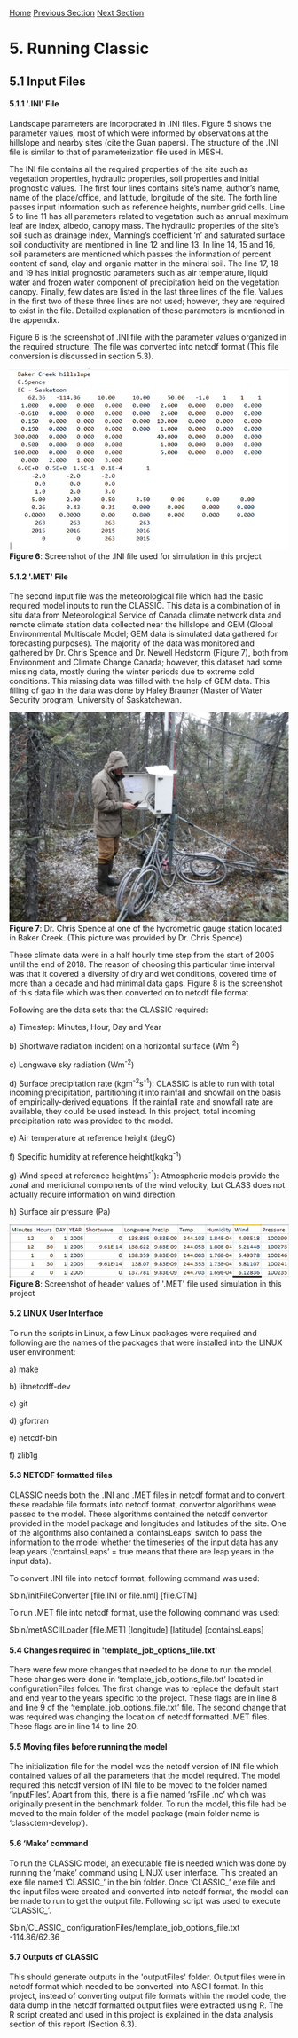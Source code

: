 ---
---

[Home](home.html)
[Previous Section](model.html)
[Next Section](data.html)

# 5. Running Classic

## 5.1 Input Files

#### 5.1.1 '.INI' File

Landscape parameters are incorporated in .INI files. Figure 5 shows the parameter values, most of which were informed by observations at the hillslope and nearby sites (cite the Guan papers). The structure of the .INI file is similar to that of parameterization file used in MESH.

The INI file contains all the required properties of the site such as vegetation properties, hydraulic properties, soil properties and initial prognostic values. The first four lines contains site’s name, author’s name, name of the place/office, and latitude, longitude of the site. The forth line passes input information such as reference heights, number grid cells. Line 5 to line 11 has all parameters related to vegetation such as annual maximum leaf are index, albedo, canopy mass. The hydraulic properties of the site’s soil such as drainage index, Manning’s coefficient ‘n’ and saturated surface soil conductivity are mentioned in line 12 and line 13. In line 14, 15 and 16, soil parameters are mentioned which passes the information of percent content of sand, clay and organic matter in the mineral soil. The line 17, 18 and 19 has initial prognostic parameters such as air temperature, liquid water and frozen water component of precipitation held on the vegetation canopy. Finally, few dates are listed in the last three lines of the file. Values in the first two of these three lines are not used; however, they are required to exist in the file. Detailed explanation of these parameters is mentioned in the appendix.

Figure 6 is the screenshot of .INI file with the parameter values organized in the required structure. The file was converted into netcdf format (This file conversion is discussed in section 5.3).

![](figures/Figure6.png) **Figure 6**: Screenshot of the .INI file used for simulation in this project

#### 5.1.2 '.MET' File

The second input file was the meteorological file which had the basic required model inputs to run the CLASSIC. This data is a combination of in situ data from Meteorological Service of Canada climate network data and remote climate station data collected near the hillslope and GEM (Global Environmental Multiscale Model; GEM data is simulated data gathered for forecasting purposes). The majority of the data was monitored and gathered by Dr. Chris Spence and Dr. Newell Hedstorm (Figure 7), both from Environment and Climate Change Canada; however, this dataset had some missing data, mostly during the winter periods due to extreme cold conditions. This missing data was filled with the help of GEM data. This filling of gap in the data was done by Haley Brauner (Master of Water Security program, University of Saskatchewan.

![](figures/Figure7.jpg) **Figure 7**: Dr. Chris Spence at one of the hydrometric gauge station located in Baker Creek. (This picture was provided by Dr. Chris Spence)

These climate data were in a half hourly time step from the start of 2005 until the end of 2018. The reason of choosing this particular time interval was that it covered a diversity of dry and wet conditions, covered time of more than a decade and had minimal data gaps. Figure 8 is the screenshot of this data file which was then converted on to netcdf file format.

Following are the data sets that the CLASSIC required:

a)	Timestep: Minutes, Hour, Day and Year

b)	Shortwave radiation incident on a horizontal surface (Wm<sup>-2</sup>)

c)	Longwave sky radiation (Wm<sup>-2</sup>)

d)	Surface precipitation rate  (kgm<sup>-2</sup>s<sup>-1</sup>):
CLASSIC is able to run with total incoming precipitation, partitioning it into rainfall and snowfall on the basis of empirically-derived equations. If the rainfall rate and snowfall rate are available, they could be used instead.  In this project, total incoming precipitation rate was provided to the model.

e)	Air temperature at reference height (degC)

f)	Specific humidity at reference height(kgkg<sup>-1</sup>)

g)	Wind speed at reference height(ms<sup>-1</sup>): Atmospheric models provide the zonal and meridional components of the wind velocity, but CLASS does not actually require information on wind direction.

h)	Surface air pressure (Pa)

![](figures/Figure8.png) **Figure 8**: Screenshot of header values of '.MET' file used simulation in this project

#### 5.2 LINUX User Interface

To run the scripts in Linux, a few Linux packages were required and following are the names of the packages that were installed into the LINUX user environment:

a) make

b) libnetcdff-dev

c) git

d) gfortran

e) netcdf-bin

f) zlib1g

#### 5.3 NETCDF formatted files

CLASSIC needs both the .INI and .MET files in netcdf format and to convert these readable file formats into netcdf format, convertor algorithms were passed to the model. These algorithms contained the netcdf convertor provided in the model package and longitudes and latitudes of the site. One of the algorithms also contained a ‘containsLeaps’ switch to pass the information to the model whether the timeseries of the input data has any leap years (‘containsLeaps’ = true means that there are leap years in the input data).

To convert .INI file into netcdf format, following command was used:

$bin/initFileConverter [file.INI or file.nml] [file.CTM]

To run .MET file into netcdf format, use the following command was used:

$bin/metASCIILoader [file.MET] [longitude] [latitude] [containsLeaps]

#### 5.4 Changes required in 'template_job_options_file.txt'

There were few more changes that needed to be done to run the model. These changes were done in ‘template_job_options_file.txt’ located in configurationFiles folder. The first change was to replace the default start and end year to the years specific to the project. These flags are in line 8 and line 9 of the ‘template_job_options_file.txt’ file. The second change that was required was changing the location of netcdf formatted .MET files. These flags are in line 14 to line 20.

#### 5.5 Moving files before running the model

The initialization file for the model was the netcdf version of INI file which contained values of all the parameters that the model required. The model required this netcdf version of INI file to be moved to the folder named ‘inputFiles’. Apart from this, there is a file named ‘rsFile .nc’ which was originally present in the benchmark folder. To run the model, this file had be moved to the main folder of the model package (main folder name is ‘classctem-develop’).

#### 5.6 ‘Make’ command

To run the CLASSIC model, an executable file is needed which was done by running the ‘make’ command using LINUX user interface. This created an exe file named ‘CLASSIC_’ in the bin folder. Once ‘CLASSIC_’ exe file and the input files were created and converted into netcdf format, the model can be made to run to get the output file.  Following script was used to execute ‘CLASSIC_’.

$bin/CLASSIC_ configurationFiles/template_job_options_file.txt -114.86/62.36

#### 5.7 Outputs of CLASSIC

This should generate outputs in the 'outputFiles' folder. Output files were in netcdf format which needed to be converted into ASCII format. In this project, instead of converting output file formats within the model code, the data dump in the netcdf formatted output files were extracted using R. The R script created and used in this project is explained in the data analysis section of this report (Section 6.3).
